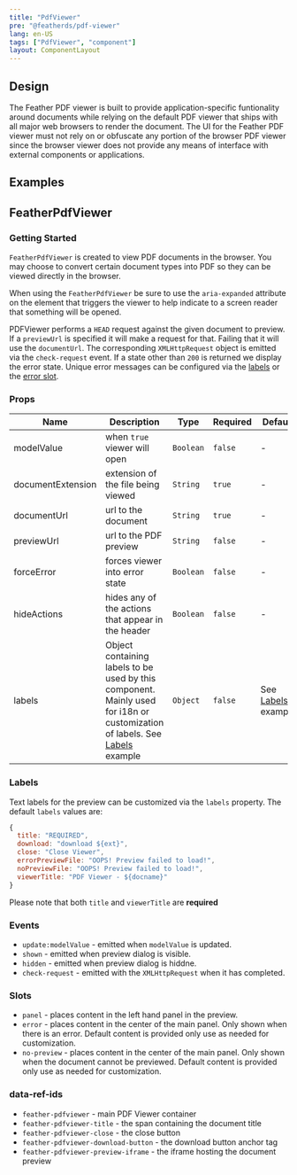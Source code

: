 ```yaml
---
title: "PdfViewer"
pre: "@featherds/pdf-viewer"
lang: en-US
tags: ["PdfViewer", "component"]
layout: ComponentLayout
---
```


## Design

The Feather PDF viewer is built to provide application-specific funtionality around documents while relying on the default PDF viewer that ships with all major web browsers to render the document. The UI for the Feather PDF viewer must not rely on or obfuscate any portion of the browser PDF viewer since the browser viewer does not provide any means of interface with external components or applications.

## Examples

<PdfViewer-Examples />

## FeatherPdfViewer

### Getting Started

`FeatherPdfViewer` is created to view PDF documents in the browser. You may choose to convert certain document types into PDF so they can be viewed directly in the browser.

When using the `FeatherPdfViewer` be sure to use the `aria-expanded` attribute on the element that triggers the viewer to help indicate to a screen reader that something will be opened.

PDFViewer performs a `HEAD` request against the given document to preview. If a `previewUrl` is specified it will make a request for that. Failing that it will use the `documentUrl`. The corresponding `XMLHttpRequest` object is emitted via the `check-request` event. If a state other than `200` is returned we display the error state. Unique error messages can be configured via the [labels](#labels) or the [error slot](#slots).

### Props

| Name              | Description                                                                                                                           | Type      | Required | Default                       |
| ----------------- | ------------------------------------------------------------------------------------------------------------------------------------- | --------- | -------- | ----------------------------- |
| modelValue        | when `true` viewer will open                                                                                                          | `Boolean` | `false`  | -                             |
| documentExtension | extension of the file being viewed                                                                                                    | `String`  | `true`   | -                             |
| documentUrl       | url to the document                                                                                                                   | `String`  | `true`   | -                             |
| previewUrl        | url to the PDF preview                                                                                                                | `String`  | `false`  | -                             |
| forceError        | forces viewer into error state                                                                                                        | `Boolean` | `false`  | -                             |
| hideActions       | hides any of the actions that appear in the header                                                                                    | `Boolean` | `false`  | -                             |
| labels            | Object containing labels to be used by this component. Mainly used for i18n or customization of labels. See [Labels](#labels) example | `Object`  | `false`  | See [Labels](#labels) example |

### Labels

Text labels for the preview can be customized via the `labels` property. The default `labels` values are:

```js
{
  title: "REQUIRED",
  download: "download ${ext}",
  close: "Close Viewer",
  errorPreviewFile: "OOPS! Preview failed to load!",
  noPreviewFile: "OOPS! Preview failed to load!",
  viewerTitle: "PDF Viewer - ${docname}"
}
```

Please note that both `title` and `viewerTitle` are **required**

### Events

- `update:modelValue` - emitted when `modelValue` is updated.
- `shown` - emitted when preview dialog is visible.
- `hidden` - emitted when preview dialog is hiddne.
- `check-request` - emitted with the `XMLHttpRequest` when it has completed.

### Slots

- `panel` - places content in the left hand panel in the preview.
- `error` - places content in the center of the main panel. Only shown when there is an error. Default content is provided only use as needed for customization.
- `no-preview` - places content in the center of the main panel. Only shown when the document cannot be previewed. Default content is provided only use as needed for customization.

### data-ref-ids

- `feather-pdfviewer` - main PDF Viewer container
- `feather-pdfviewer-title` - the span containing the document title
- `feather-pdfviewer-close` - the close button
- `feather-pdfviewer-download-button` - the download button anchor tag
- `feather-pdfviewer-preview-iframe` - the iframe hosting the document preview

